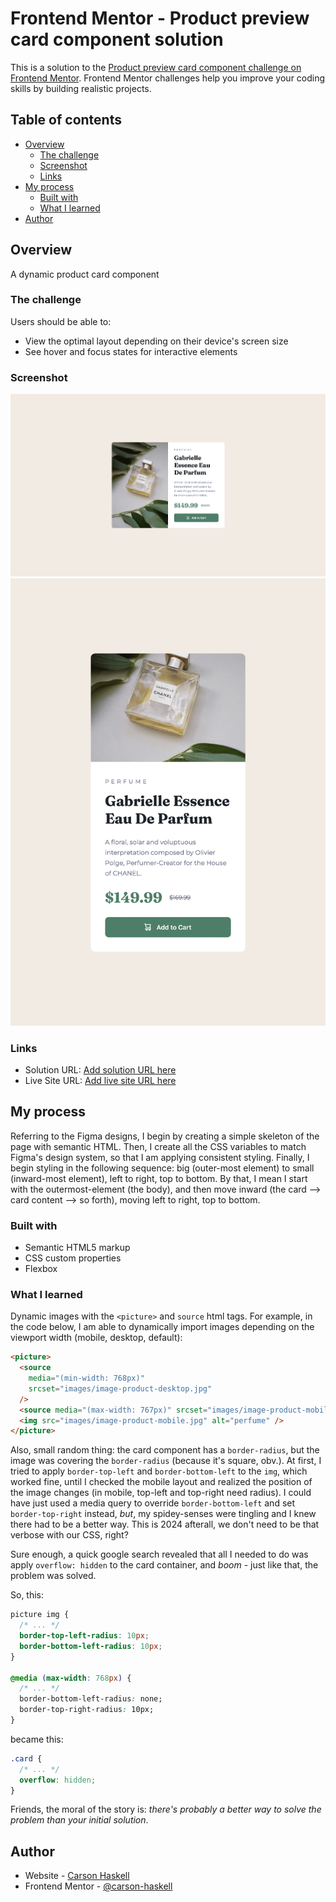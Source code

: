 # Frontend Mentor - Product preview card component solution

This is a solution to the [Product preview card component challenge on Frontend Mentor](https://www.frontendmentor.io/challenges/product-preview-card-component-GO7UmttRfa). Frontend Mentor challenges help you improve your coding skills by building realistic projects.

## Table of contents

- [Overview](#overview)
  - [The challenge](#the-challenge)
  - [Screenshot](#screenshot)
  - [Links](#links)
- [My process](#my-process)
  - [Built with](#built-with)
  - [What I learned](#what-i-learned)
- [Author](#author)

## Overview

A dynamic product card component

### The challenge

Users should be able to:

- View the optimal layout depending on their device's screen size
- See hover and focus states for interactive elements

### Screenshot

![](./screenshot-desktop.jpg)
![](./screenshot-mobile.jpg)

### Links

- Solution URL: [Add solution URL here](https://your-solution-url.com)
- Live Site URL: [Add live site URL here](https://your-live-site-url.com)

## My process

Referring to the Figma designs, I begin by creating a simple skeleton of the page with semantic HTML. Then, I create all the CSS variables to match Figma's design system, so that I am applying consistent styling. Finally, I begin styling in the following sequence: big (outer-most element) to small (inward-most element), left to right, top to bottom. By that, I mean I start with the outermost-element (the body), and then move inward (the card --> card content --> so forth), moving left to right, top to bottom.

### Built with

- Semantic HTML5 markup
- CSS custom properties
- Flexbox

### What I learned

Dynamic images with the `<picture>` and `source` html tags. For example, in the code below, I am able to dynamically import images depending on the viewport width (mobile, desktop, default):

```html
<picture>
  <source
    media="(min-width: 768px)"
    srcset="images/image-product-desktop.jpg"
  />
  <source media="(max-width: 767px)" srcset="images/image-product-mobile.jpg" />
  <img src="images/image-product-mobile.jpg" alt="perfume" />
</picture>
```

Also, small random thing: the card component has a `border-radius`, but the image was covering the `border-radius` (because it's square, obv.). At first, I tried to apply `border-top-left` and `border-bottom-left` to the `img`, which worked fine, until I checked the mobile layout and realized the position of the image changes (in mobile, top-left and top-right need radius). I could have just used a media query to override `border-bottom-left` and set `border-top-right` instead, _but_, my spidey-senses were tingling and I knew there had to be a better way. This is 2024 afterall, we don't need to be that verbose with our CSS, right?

Sure enough, a quick google search revealed that all I needed to do was apply `overflow: hidden` to the card container, and _boom_ - just like that, the problem was solved.

So, this:

```css
picture img {
  /* ... */
  border-top-left-radius: 10px;
  border-bottom-left-radius: 10px;
}

@media (max-width: 768px) {
  /* ... */
  border-bottom-left-radius: none;
  border-top-right-radius: 10px;
}
```

became this:

```css
.card {
  /* ... */
  overflow: hidden;
}
```

Friends, the moral of the story is: _there's probably a better way to solve the problem than your initial solution_.

## Author

- Website - [Carson Haskell](https://portfolio-website-sandy-alpha-78.vercel.app/)
- Frontend Mentor - [@carson-haskell](https://www.frontendmentor.io/profile/carson-haskell)
